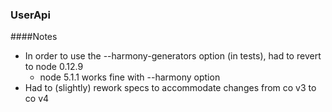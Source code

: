 ### UserApi

####Notes

* In order to use the --harmony-generators option (in tests), had to revert to node 0.12.9
	* node 5.1.1 works fine with --harmony option
* Had to (slightly) rework specs to accommodate changes from co v3 to co v4
